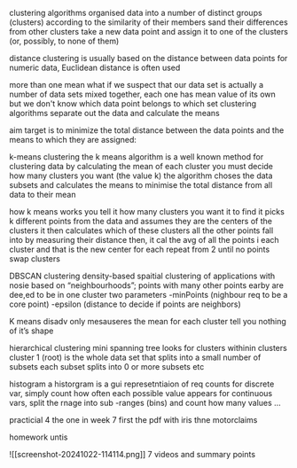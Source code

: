 clustering algorithms
organised data into a number of distinct groups (clusters) according to the similarity of their members sand their differences from other clusters
take a new data point and assign it to one of the clusters (or, possibly, to none of them)

distance
clustering is usually based on the distance between data points
for numeric data, Euclidean distance is often used

more than one mean
what if we suspect that our data set is actually a number of data sets mixed together,
each one has mean value of its own
but we don't know which data point belongs to which set
clustering algorithms separate out the data and calculate the means

aim
target is to minimize the total distance between the data points and the means to which they are assigned:

k-means clustering
the k means algorithm is a well known method for clustering data by calculating the mean of each cluster
you must decide how many clusters you want (the value k)
the algorithm choses the data subsets and calculates the means to minimise the total distance from all data to their mean

how k means works
you tell it how many clusters you want it to find
it picks k different points from the data and assumes they are the centers of the clusters
it then calculates which of these clusters all the other points fall into by measuring their distance
then, it cal the avg of all the points i each cluster and that is the new center for each
repeat from 2 until no points swap clusters

DBSCAN clustering
density-based spaitial clustering of applications with nosie
based on “neighbourhoods”; points with many other points earby are dee,ed to be in one cluster
two parameters
-minPoints (nighbour req to be a core point)
-epsilon (distance to decide if points are neighbors)

K means disadv
only mesauseres the mean for each cluster tell you nothing of it’s shape

hierarchical clustering 
mini spanning tree
looks for clusters withinin clusters
cluster 1 (root) is the whole data set
that splits into a small number of subsets
each subset splits into 0 or more subsets etc

histogram
a historgram is a gui represetntiaion of req counts
for discrete var, simply count how often each possible value appears
for continuous vars, split the rnage into sub -ranges (bins) and count how many values …

practicial 4
the one in week 7
first the pdf with iris
thne
motorclaims

homework
untis

![[screenshot-20241022-114114.png]]
7 videos and summary points